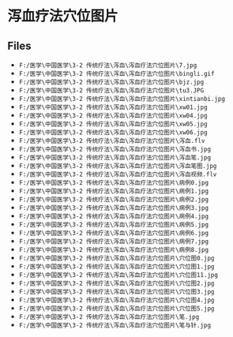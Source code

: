 # 泻血疗法穴位图片

## Files

- `F:/医学\中国医学\3-2 传统疗法\泻血\泻血疗法穴位图片\7.jpg`
- `F:/医学\中国医学\3-2 传统疗法\泻血\泻血疗法穴位图片\bingli.gif`
- `F:/医学\中国医学\3-2 传统疗法\泻血\泻血疗法穴位图片\bjz.jpg`
- `F:/医学\中国医学\3-2 传统疗法\泻血\泻血疗法穴位图片\tu3.JPG`
- `F:/医学\中国医学\3-2 传统疗法\泻血\泻血疗法穴位图片\xintianbi.jpg`
- `F:/医学\中国医学\3-2 传统疗法\泻血\泻血疗法穴位图片\xw01.jpg`
- `F:/医学\中国医学\3-2 传统疗法\泻血\泻血疗法穴位图片\xw04.jpg`
- `F:/医学\中国医学\3-2 传统疗法\泻血\泻血疗法穴位图片\xw05.jpg`
- `F:/医学\中国医学\3-2 传统疗法\泻血\泻血疗法穴位图片\xw06.jpg`
- `F:/医学\中国医学\3-2 传统疗法\泻血\泻血疗法穴位图片\泻血.flv`
- `F:/医学\中国医学\3-2 传统疗法\泻血\泻血疗法穴位图片\泻血书.jpg`
- `F:/医学\中国医学\3-2 传统疗法\泻血\泻血疗法穴位图片\泻血笔.jpg`
- `F:/医学\中国医学\3-2 传统疗法\泻血\泻血疗法穴位图片\泻血笔图.jpg`
- `F:/医学\中国医学\3-2 传统疗法\泻血\泻血疗法穴位图片\泻血视频.flv`
- `F:/医学\中国医学\3-2 传统疗法\泻血\泻血疗法穴位图片\病例0.jpg`
- `F:/医学\中国医学\3-2 传统疗法\泻血\泻血疗法穴位图片\病例1.jpg`
- `F:/医学\中国医学\3-2 传统疗法\泻血\泻血疗法穴位图片\病例2.jpg`
- `F:/医学\中国医学\3-2 传统疗法\泻血\泻血疗法穴位图片\病例3.jpg`
- `F:/医学\中国医学\3-2 传统疗法\泻血\泻血疗法穴位图片\病例4.jpg`
- `F:/医学\中国医学\3-2 传统疗法\泻血\泻血疗法穴位图片\病例5.jpg`
- `F:/医学\中国医学\3-2 传统疗法\泻血\泻血疗法穴位图片\病例6.jpg`
- `F:/医学\中国医学\3-2 传统疗法\泻血\泻血疗法穴位图片\病例7.jpg`
- `F:/医学\中国医学\3-2 传统疗法\泻血\泻血疗法穴位图片\病例8.jpg`
- `F:/医学\中国医学\3-2 传统疗法\泻血\泻血疗法穴位图片\穴位图0.jpg`
- `F:/医学\中国医学\3-2 传统疗法\泻血\泻血疗法穴位图片\穴位图1.jpg`
- `F:/医学\中国医学\3-2 传统疗法\泻血\泻血疗法穴位图片\穴位图11.jpg`
- `F:/医学\中国医学\3-2 传统疗法\泻血\泻血疗法穴位图片\穴位图2.jpg`
- `F:/医学\中国医学\3-2 传统疗法\泻血\泻血疗法穴位图片\穴位图3.jpg`
- `F:/医学\中国医学\3-2 传统疗法\泻血\泻血疗法穴位图片\穴位图4.jpg`
- `F:/医学\中国医学\3-2 传统疗法\泻血\泻血疗法穴位图片\穴位图5.jpg`
- `F:/医学\中国医学\3-2 传统疗法\泻血\泻血疗法穴位图片\笔.jpg`
- `F:/医学\中国医学\3-2 传统疗法\泻血\泻血疗法穴位图片\笔与针.jpg`

